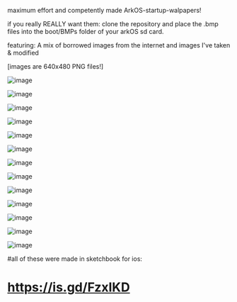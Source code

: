 maximum effort and competently made ArkOS-startup-walpapers!

if you really REALLY want them:
clone the repository and place the .bmp files into the boot/BMPs folder of your arkOS sd card. 

featuring:
A mix of borrowed images from the internet 
and images I've taken & modified  

[images are 640x480 PNG files!]

![image](https://github.com/user-attachments/assets/39dd94ae-ce19-4c96-bf5e-823f18a33c83)

![image](https://github.com/user-attachments/assets/d32a70b0-ba32-45ea-90da-97e40982c2e9)

![image](https://github.com/user-attachments/assets/16a9ca29-61d2-4f38-a5c4-4f35f5df6023)

![image](https://github.com/user-attachments/assets/da0556d8-d862-4d3f-9e54-21c056f7fdc8)

![image](https://github.com/user-attachments/assets/314eeca3-b74a-4c2c-80f4-3f9903a56216)

![image](https://github.com/user-attachments/assets/528daed8-694f-4177-8493-d05ff4cd340a)

![image](https://github.com/user-attachments/assets/7a6e2b81-a04c-40d4-8013-97178bcde48b)

![image](https://github.com/user-attachments/assets/ae32b952-8150-4085-9cda-a7fc00073839)

![image](https://github.com/user-attachments/assets/ec471a69-8c4d-4ea4-9819-afbc27d992c0)

![image](https://github.com/user-attachments/assets/04cfa762-1005-4cb3-8f62-2a77a8f29879)

![image](https://github.com/user-attachments/assets/436627d5-034c-41de-816a-4da667f8a395)

![image](https://github.com/user-attachments/assets/b8058016-573f-4c12-812b-cdee3b40abd6)

![image](https://github.com/user-attachments/assets/b6cf6790-de24-4122-a59c-53bd8ab6e761)

#all of these were made in sketchbook for ios:
# https://is.gd/FzxIKD

